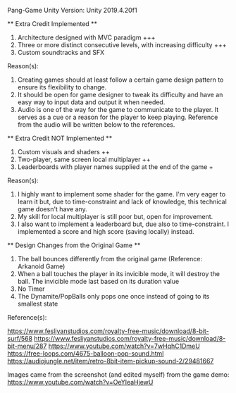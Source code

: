 Pang-Game
Unity Version: Unity 2019.4.20f1

** Extra Credit Implemented **

1. Architecture designed with MVC paradigm +++
2. Three or more distinct consecutive levels, with increasing difficulty +++
3. Custom soundtracks and SFX

Reason(s):
1. Creating games should at least follow a certain game design pattern to ensure its flexibility to change.
2. It should be open for game designer to tweak its difficulty and have an easy way to input data and output it when needed.
3. Audio is one of the way for the game to communicate to the player. It serves as a cue or a reason for the player to keep playing. Reference from the audio will be written below to the references.

** Extra Credit NOT Implemented **

1. Custom visuals and shaders ++
2. Two-player, same screen local multiplayer ++
3. Leaderboards with player names supplied at the end of the game +

Reason(s):

1. I highly want to implement some shader for the game. I'm very eager to learn it but, due to time-constraint and lack of knowledge, this technical game doesn't have any.
2. My skill for local multiplayer is still poor but, open for improvement.
3. I also want to implement a leaderboard but, due also to time-constraint. I implemented a score and high score (saving locally) instead.

** Design Changes from the Original Game **

1. The ball bounces differently from the original game (Reference: Arkanoid Game)
2. When a ball touches the player in its invicible mode, it will destroy the ball. The invicible mode last based on its duration value
3. No Timer
4. The Dynamite/PopBalls only pops one once instead of going to its smallest state

Reference(s):

https://www.fesliyanstudios.com/royalty-free-music/download/8-bit-surf/568
https://www.fesliyanstudios.com/royalty-free-music/download/8-bit-menu/287
https://www.youtube.com/watch?v=7wHqhC1DmeU
https://free-loops.com/4675-balloon-pop-sound.html
https://audiojungle.net/item/retro-8bit-item-pickup-sound-2/29481667

Images came from the screenshot (and edited myself) from the game demo: https://www.youtube.com/watch?v=OeYIeaHjewU
